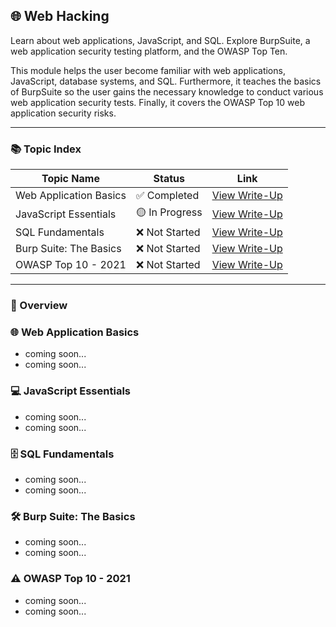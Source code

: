 ## 🌐 Web Hacking

Learn about web applications, JavaScript, and SQL. Explore BurpSuite, a web application security testing platform, and the OWASP Top Ten.

This module helps the user become familiar with web applications, JavaScript, database systems, and SQL. Furthermore, it teaches the basics of BurpSuite so the user gains the necessary knowledge to conduct various web application security tests. Finally, it covers the OWASP Top 10 web application security risks.

---

### 📚 Topic Index

| Topic Name                 | Status         | Link                                                                |
|----------------------------|----------------|---------------------------------------------------------------------|
| Web Application Basics     | ✅ Completed    | [View Write-Up]()     |
| JavaScript Essentials      | 🟡 In Progress  | [View Write-Up]()      |
| SQL Fundamentals           | ❌ Not Started  | [View Write-Up]()           |
| Burp Suite: The Basics     | ❌ Not Started  | [View Write-Up]()       |
| OWASP Top 10 - 2021        | ❌ Not Started  | [View Write-Up]()          |

---

### 🧠 Overview

### 🌐 Web Application Basics  
- coming soon... 
- coming soon...

### 💻 JavaScript Essentials  
- coming soon... 
- coming soon...

### 🗄️ SQL Fundamentals  
- coming soon... 
- coming soon...

### 🛠 Burp Suite: The Basics  
- coming soon... 
- coming soon...

### ⚠️ OWASP Top 10 - 2021  
- coming soon... 
- coming soon...
